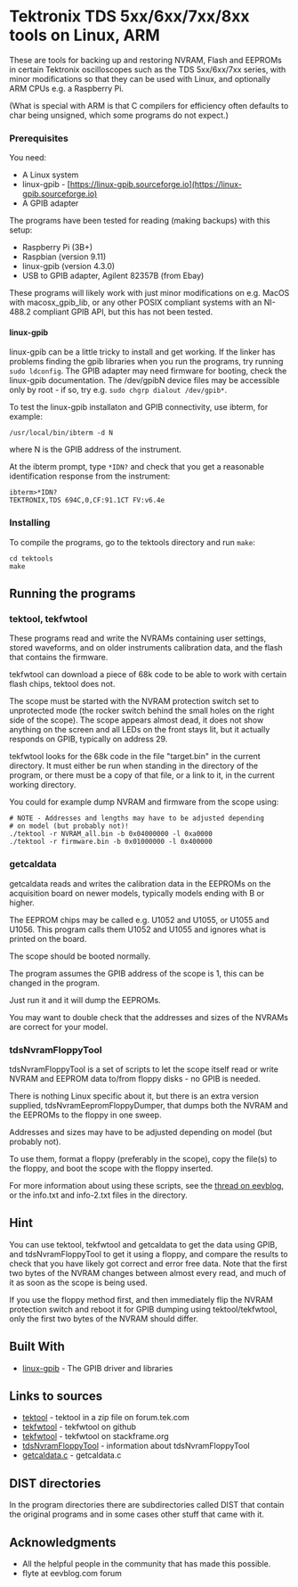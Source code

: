 # Tektronix TDS 5xx/6xx/7xx/8xx tools on Linux, ARM

These are tools for backing up and restoring NVRAM, Flash and EEPROMs
in certain Tektronix oscilloscopes such as the TDS 5xx/6xx/7xx series,
with minor modifications so that they can be used with Linux, and
optionally ARM CPUs e.g. a Raspberry Pi.

(What is special with ARM is that C compilers for efficiency often
defaults to char being unsigned, which some programs do not expect.)

### Prerequisites

You need:
* A Linux system
* linux-gpib - [https://linux-gpib.sourceforge.io](https://linux-gpib.sourceforge.io)
* A GPIB adapter

The programs have been tested for reading (making backups) with this setup:
* Raspberry Pi (3B+)
* Raspbian (version 9.11)
* linux-gpib (version 4.3.0)
* USB to GPIB adapter, Agilent 82357B (from Ebay)

These programs will likely work with just minor modifications on
e.g. MacOS with macosx_gpib_lib, or any other POSIX compliant systems
with an NI-488.2 compliant GPIB API, but this has not been tested.

#### linux-gpib

linux-gpib can be a little tricky to install and get working. If the
linker has problems finding the gpib libraries when you run the
programs, try running `sudo ldconfig`. The GPIB adapter may need
firmware for booting, check the linux-gpib documentation. The
/dev/gpibN device files may be accessible only by root - if so, try
e.g. `sudo chgrp dialout /dev/gpib*`.

To test the linux-gpib installaton and GPIB connectivity, use ibterm,
for example:
```
/usr/local/bin/ibterm -d N
```
where N is the GPIB address of the instrument.

At the ibterm prompt, type `*IDN?` and check that you get a reasonable
identification response from the instrument:
```
ibterm>*IDN?
TEKTRONIX,TDS 694C,0,CF:91.1CT FV:v6.4e
```

### Installing

To compile the programs, go to the tektools directory and run `make`:
```
cd tektools
make
```

## Running the programs

### tektool, tekfwtool

These programs read and write the NVRAMs containing user settings,
stored waveforms, and on older instruments calibration data, and the
flash that contains the firmware.

tekfwtool can download a piece of 68k code to be able to work with
certain flash chips, tektool does not.

The scope must be started with the NVRAM protection switch set to
unprotected mode (the rocker switch behind the small holes on the
right side of the scope). The scope appears almost dead, it does not
show anything on the screen and all LEDs on the front stays lit, but it
actually responds on GPIB, typically on address 29.

tekfwtool looks for the 68k code in the file "target.bin" in the
current directory. It must either be run when standing in the
directory of the program, or there must be a copy of that file, or a
link to it, in the current working directory.

You could for example dump NVRAM and firmware from the scope using:
```
# NOTE - Addresses and lengths may have to be adjusted depending
# on model (but probably not)!
./tektool -r NVRAM_all.bin -b 0x04000000 -l 0xa0000
./tektool -r firmware.bin -b 0x01000000 -l 0x400000
```

### getcaldata

getcaldata reads and writes the calibration data in the EEPROMs on the
acquisition board on newer models, typically models ending with B or
higher.

The EEPROM chips may be called e.g. U1052 and U1055, or U1055 and
U1056. This program calls them U1052 and U1055 and ignores what is
printed on the board.

The scope should be booted normally.

The program assumes the GPIB address of the scope is 1, this can
be changed in the program.

Just run it and it will dump the EEPROMs.

You may want to double check that the addresses and sizes of the
NVRAMs are correct for your model.

### tdsNvramFloppyTool

tdsNvramFloppyTool is a set of scripts to let the scope itself read or
write NVRAM and EEPROM data to/from floppy disks - no GPIB is needed.

There is nothing Linux specific about it, but there is an extra
version supplied, tdsNvramEepromFloppyDumper, that dumps both the
NVRAM and the EEPROMs to the floppy in one sweep.

Addresses and sizes may have to be adjusted depending on model (but
probably not).

To use them, format a floppy (preferably in the scope), copy the
file(s) to the floppy, and boot the scope with the floppy inserted.

For more information about using these scripts, see the 
[thread on eevblog](https://www.eevblog.com/forum/testgear/tektronix-tds500600700-nvram-floppy-dump-tool/),
or the info.txt and info-2.txt files in the directory.

## Hint

You can use tektool, tekfwtool and getcaldata to get the data using
GPIB, and tdsNvramFloppyTool to get it using a floppy, and compare the
results to check that you have likely got correct and error free
data. Note that the first two bytes of the NVRAM changes between
almost every read, and much of it as soon as the scope is being used.

If you use the floppy method first, and then immediately flip the
NVRAM protection switch and reboot it for GPIB dumping using
tektool/tekfwtool, only the first two bytes of the NVRAM should
differ.

## Built With

* [linux-gpib](https://linux-gpib.sourceforge.io) - The GPIB driver and libraries

## Links to sources

* [tektool](https://forum.tek.com/download/file.php?id=24983&sid=de2267bdadfd0a11ce92f2d5648d656e) - tektool in a zip file on forum.tek.com
* [tekfwtool](https://github.com/fenugrec/tekfwtool) - tekfwtool on github
* [tekfwtool](https://stackframe.org/tekfwtool/) - tekfwtool on stackframe.org
* [tdsNvramFloppyTool](https://www.eevblog.com/forum/testgear/tektronix-tds500600700-nvram-floppy-dump-tool/) - information about tdsNvramFloppyTool
* [getcaldata.c](https://drive.google.com/file/d/0Bz230ThydfRGYWFZbE5kWWhnVkk/view) - getcaldata.c

## DIST directories

In the program directories there are subdirectories called DIST that
contain the original programs and in some cases other stuff that came
with it.

## Acknowledgments

* All the helpful people in the community that has made this possible.
* flyte at eevblog.com forum
